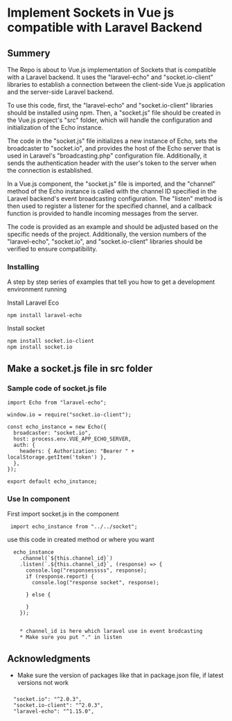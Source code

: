 # Implement Sockets in Vue js compatible with Laravel Backend


## Summery

The Repo is about to Vue.js implementation of Sockets that is compatible with a Laravel backend. It uses the "laravel-echo" and "socket.io-client" libraries to establish a connection between the client-side Vue.js application and the server-side Laravel backend.

To use this code, first, the "laravel-echo" and "socket.io-client" libraries should be installed using npm. Then, a "socket.js" file should be created in the Vue.js project's "src" folder, which will handle the configuration and initialization of the Echo instance.

The code in the "socket.js" file initializes a new instance of Echo, sets the broadcaster to "socket.io", and provides the host of the Echo server that is used in Laravel's "broadcasting.php" configuration file. Additionally, it sends the authentication header with the user's token to the server when the connection is established.

In a Vue.js component, the "socket.js" file is imported, and the "channel" method of the Echo instance is called with the channel ID specified in the Laravel backend's event broadcasting configuration. The "listen" method is then used to register a listener for the specified channel, and a callback function is provided to handle incoming messages from the server.

The code is provided as an example and should be adjusted based on the specific needs of the project. Additionally, the version numbers of the "laravel-echo", "socket.io", and "socket.io-client" libraries should be verified to ensure compatibility.


### Installing

A step by step series of examples that tell you how to get a development
environment running

Install Laravel Eco 

    npm install laravel-echo

Install socket 

    npm install socket.io-client
    npm install socket.io
  

## Make a socket.js file in src folder


### Sample code of socket.js file


    import Echo from "laravel-echo";

    window.io = require("socket.io-client");

    const echo_instance = new Echo({
      broadcaster: "socket.io",
      host: process.env.VUE_APP_ECHO_SERVER,
      auth: {
        headers: { Authorization: "Bearer " + localStorage.getItem('token') },
      },
    });

    export default echo_instance;


### Use In component

First import socket.js in the component

     import echo_instance from "../../socket";
     
     
use this code in created method or where you want 

      echo_instance
        .channel(`${this.channel_id}`)
        .listen(`.${this.channel_id}`, (response) => {
          console.log("responsesssss", response);
          if (response.report) {
            console.log("response socket", response);
            
          } else {
           
          }
        });
        
        
        * channel_id is here which laravel use in event brodcasting
        * Make sure you put "." in listen 

    

## Acknowledgments

  - Make sure the version of packages like that in package.json file, if latest versions not work
###

      "socket.io": "^2.0.3",
      "socket.io-client": "^2.0.3",
      "laravel-echo": "^1.15.0",
